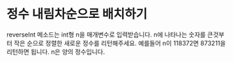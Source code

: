 # 정수 내림차순으로 배치하기
reverseInt 메소드는 int형 n을 매개변수로 입력받습니다.
n에 나타나는 숫자를 큰것부터 작은 순으로 정렬한 새로운 정수를 리턴해주세요.
예를들어 n이 118372면 873211을 리턴하면 됩니다.
n은 양의 정수입니다.
